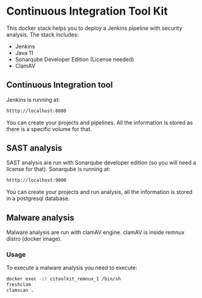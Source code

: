 # Continuous Integration Tool Kit

This docker stack helps you to deploy a Jenkins pipeline with security analysis.
The stack includes:
* Jenkins
* Java 11
* Sonarqube Developer Edition (License needed)
* ClamAV

## Continuous Integration tool
Jenkins is running at:
```bash
htttp://localhost:8080
```
You can create your projects and pipelines. All the information is stored as there is a specific volume for that.

## SAST analysis
SAST analysis are run with Sonarqube developer edition (so you will need a license for that).
Sonarqube is running at:
```bash
htttp://localhost:9000
```
You can create your projects and run analysis, all the information is stored in a postgresql database.

## Malware analysis
Malware analysis are run with clamAV engine. 
clamAV is inside remnux distro (docker image).

### Usage
To execute a malware analysis you need to execute:
```bash
docker exec -it citoolkit_remnux_1 /bin/sh
freshclam
clamscan .
```

